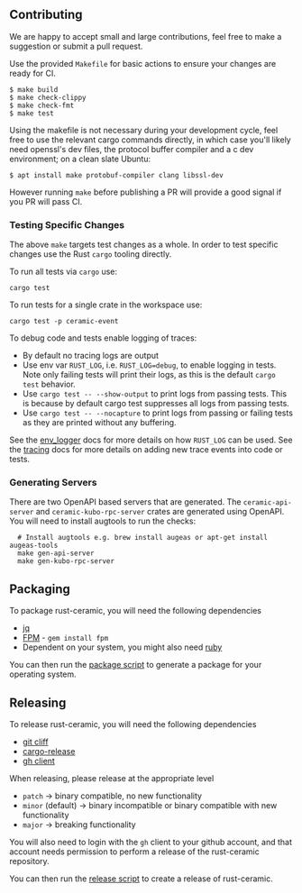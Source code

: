 ## Contributing

We are happy to accept small and large contributions, feel free to make a suggestion or submit a pull request.

Use the provided `Makefile` for basic actions to ensure your changes are ready for CI.

    $ make build
    $ make check-clippy
    $ make check-fmt
    $ make test

Using the makefile is not necessary during your development cycle, feel free to use the relevant cargo commands directly, in which case you'll likely need openssl's dev files, the protocol buffer compiler and a c dev environment; on a clean slate Ubuntu:

    $ apt install make protobuf-compiler clang libssl-dev

However running `make` before publishing a PR will provide a good signal if you PR will pass CI.

### Testing Specific Changes

The above `make` targets test changes as a whole.
In order to test specific changes use the Rust `cargo` tooling directly.

To run all tests via `cargo` use:

    cargo test

To run tests for a single crate in the workspace use:

    cargo test -p ceramic-event

To debug code and tests enable logging of traces:

 * By default no tracing logs are output
 * Use env var `RUST_LOG`, i.e. `RUST_LOG=debug`, to enable logging in tests. Note only failing tests will print their logs, as this is the default `cargo test` behavior.
 * Use `cargo test -- --show-output` to print logs from passing tests. This is because by default cargo test suppresses all logs from passing tests.
 * Use `cargo test -- --nocapture` to print logs from passing or failing tests as they are printed without any buffering.

See the [env_logger](https://docs.rs/env_logger/latest/env_logger/index.html) docs for more details on how `RUST_LOG` can be used.
See the [tracing](https://docs.rs/tracing/latest/tracing/#shorthand-macros) docs for more details on adding new trace events into code or tests.

### Generating Servers

There are two OpenAPI based servers that are generated.
The `ceramic-api-server` and `ceramic-kubo-rpc-server` crates are generated using OpenAPI.
You will need to install augtools to run the checks:

      # Install augtools e.g. brew install augeas or apt-get install augeas-tools
      make gen-api-server
      make gen-kubo-rpc-server

## Packaging
To package rust-ceramic, you will need the following dependencies

* [jq](https://jqlang.github.io/jq/)
* [FPM](https://fpm.readthedocs.io/en/v1.15.1/) - `gem install fpm`
 * Dependent on your system, you might also need [ruby](https://www.ruby-lang.org/en/)

You can then run the [package script](./ci-scripts/package.sh) to generate a package for your operating system.

## Releasing
To release rust-ceramic, you will need the following dependencies

* [git cliff](https://git-cliff.org/docs/installation/crates-io)
* [cargo-release](https://github.com/crate-ci/cargo-release)
* [gh client](https://cli.github.com/)

When releasing, please release at the appropriate level

* `patch` -> binary compatible, no new functionality
* `minor` (default) -> binary incompatible or binary compatible with new functionality
* `major` -> breaking functionality

You will also need to login with the `gh` client to your github account, and that account needs permission to perform
a release of the rust-ceramic repository.

You can then run the [release script](./ci-scripts/release.sh) to create a release of rust-ceramic.

